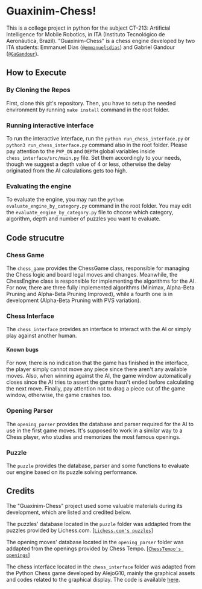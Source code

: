 

# Guaxinim-Chess!

This is a college project in python for the subject CT-213: Artificial Intelligence for Mobile Robotics, in ITA (Instituto Tecnológico de Aeronáutica, Brazil). "Guaxinim-Chess" is a chess engine developed by two ITA students: Emmanuel Dias ([`@emmanuelsdias`](https://github.com/emmanuelsdias)) and Gabriel Gandour ([`@GaGandour`](https://github.com/GaGandour)).

## How to Execute

### By Cloning the Repos

First, clone this git's repository. Then, you have to setup the needed environment by running `make install` command in the root folder. 

### Running interactive interface

To run the interactive interface, run the `python run_chess_interface.py` or `python3 run_chess_interface.py` command also in the root folder. Please pay attention to the `PVP_ON` and `DEPTH` global variables inside `chess_interface/src/main.py` file. Set them accordingly to your needs, though we suggest a depth value of 4 or less, otherwise the delay originated from the AI calculations gets too high.

### Evaluating the engine

To evaluate the engine, you may run the `python evaluate_engine_by_category.py` command in the root folder. You may edit the `evaluate_engine_by_category.py` file to choose which category, algorithm, depth and number of puzzles you want to evaluate.

## Code strucutre

### Chess Game

The `chess_game` provides the ChessGame class, responsible for managing the Chess logic and board legal moves and changes. Meanwhile, the ChessEngine class is responsible for implementing the algorithms for the AI. For now, there are three fully implemented algorithms (Minimax, Alpha-Beta Pruning and Alpha-Beta Pruning Improved), while a fourth one is in development (Alpha-Beta Pruning with PVS variation).

### Chess Interface

The `chess_interface` provides an interface to interact with the AI or simply play against another human.

#### Known bugs

For now, there is no indication that the game has finished in the interface, the player simply cannot move any piece since there aren't any available moves. Also, when winning against the AI, the game window automatically closes since the AI tries to assert the game hasn't ended before calculating the next move. Finally, pay attention not to drag a piece out of the game window, otherwise, the game crashes too.

### Opening Parser

The `opening_parser` provides the database and parser required for the AI to use in the first game moves. It's supposed to work in a similar way to a Chess player, who studies and memorizes the most famous openings. 

### Puzzle

The `puzzle` provides the database, parser and some functions to evaluate our engine based on its puzzle solving performance.

## Credits

The "Guaxinim-Chess" project used some valuable materials during its development, which are listed and credited below.

The puzzles' database located in the `puzzle` folder was addapted from the puzzles provided by Lichess.com. [[`Lichess.com's puzzles`](https://old.chesstempo.com/chess-openings.html)]

The opening moves' database located in the `opening_parser` folder was addapted from the openings provided by Chess Tempo. [[`ChessTempo's openings`](https://old.chesstempo.com/chess-openings.html)]

The chess interface located in the `chess_interface` folder was adapted from the Python Chess game developed by AlejoG10, mainly the graphical assets and codes related to the graphical display. The code is available [here](https://github.com/AlejoG10/python-chess-ai-yt/).